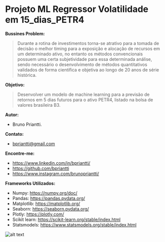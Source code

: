 # Projeto ML Regressor Volatilidade em 15_dias_PETR4

__Bussines Problem:__  

> Durante a rotina de investimentos torna-se atrativo para a tomada de decisão o melhor timing para a exposição e alocação de recursos em um determinado ativo, no entanto os métodos convencionais possuem uma certa subjetividade para essa determinada análise, sendo necessário o desenvolvimento de métodos quantitativos validados de forma científica e objetiva ao longo de 20 anos de série histórica.

__Objetivo:__   

> Desenvolver um modelo de  machine learning para a previsão de retornos em 5 dias futuros para o ativo PETR4, listado na bolsa de valores brasileira B3.

__Autor:__  
   - Bruno Priantti.
    
__Contato:__  
  - bpriantti@gmail.com

__Encontre-me:__  
   -  https://www.linkedin.com/in/bpriantti/  
   -  https://github.com/bpriantti
   -  https://www.instagram.com/brunopriantti/
   
__Frameworks Utilizados:__

- Numpy: https://numpy.org/doc/  
- Pandas: https://pandas.pydata.org/
- Matplotlib: https://matplotlib.org/ 
- Seaborn: https://seaborn.pydata.org/  
- Plotly: https://plotly.com/  
- Scikit learn: https://scikit-learn.org/stable/index.html
- Statsmodels: https://www.statsmodels.org/stable/index.html


![alt text]()
